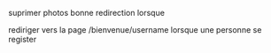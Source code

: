 suprimer photos 
bonne redirection lorsque 

rediriger vers la page /bienvenue/username lorsque une personne se register